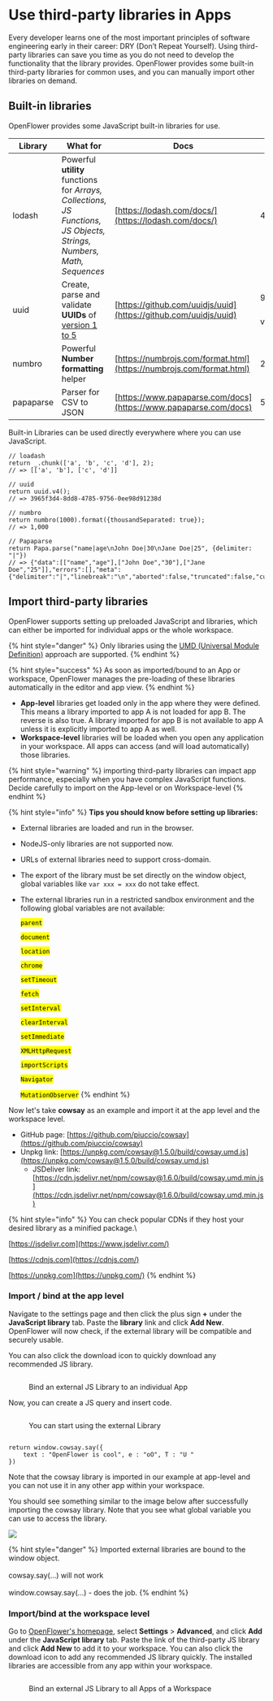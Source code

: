 # Use third-party libraries in Apps

Every developer learns one of the most important principles of software engineering early in their career: DRY (Don’t Repeat Yourself). Using third-party libraries can save you time as you do not need to develop the functionality that the library provides. OpenFlower provides some built-in third-party libraries for common uses, and you can manually import other libraries on demand.

## Built-in libraries

OpenFlower provides some JavaScript built-in libraries for use.

| Library   | What for                                                                                                              | Docs                                                                 | Version                    |
| --------- | --------------------------------------------------------------------------------------------------------------------- | -------------------------------------------------------------------- | -------------------------- |
| lodash    | Powerful **utility** functions for _Arrays, Collections, JS Functions, JS Objects, Strings, Numbers, Math, Sequences_ | [https://lodash.com/docs/](https://lodash.com/docs/)                 | 4.17.21                    |
| uuid      | Create, parse and validate **UUIDs** of [version 1 to 5](https://www.uuidtools.com/uuid-versions-explained)           | [https://github.com/uuidjs/uuid](https://github.com/uuidjs/uuid)     | 9.0.0（Support v1/v3/v4/v5） |
| numbro    | Powerful **Number formatting** helper                                                                                 | [https://numbrojs.com/format.html](https://numbrojs.com/format.html) | 2.3.6                      |
| papaparse | Parser for CSV to JSON                                                                                                | [https://www.papaparse.com/docs](https://www.papaparse.com/docs)     | 5.3.2                      |

Built-in Libraries can be used directly everywhere where you can use JavaScript.

```
// loadash
return _.chunk(['a', 'b', 'c', 'd'], 2);
// => [['a', 'b'], ['c', 'd']]

// uuid
return uuid.v4();
// => 3965f3d4-8dd8-4785-9756-0ee98d91238d

// numbro
return numbro(1000).format({thousandSeparated: true});
// => 1,000

// Papaparse
return Papa.parse("name|age\nJohn Doe|30\nJane Doe|25", {delimiter: "|"})
// => {"data":[["name","age"],["John Doe","30"],["Jane Doe","25"]],"errors":[],"meta":{"delimiter":"|","linebreak":"\n","aborted":false,"truncated":false,"cursor":32}}
```

## Import third-party libraries

OpenFlower supports setting up preloaded JavaScript and libraries, which can either be imported for individual apps or the whole workspace.

{% hint style="danger" %}
Only libraries using the [UMD (Universal Module Definition)](https://github.com/umdjs/umd) approach are supported.&#x20;
{% endhint %}

{% hint style="success" %}
As soon as imported/bound to an App or workspace, OpenFlower manages the pre-loading of these libraries automatically in the editor and app view.
{% endhint %}

* **App-level** libraries get loaded only in the app where they were defined. This means a library imported to app A is not loaded for app B. The reverse is also true. A library imported for app B is not available to app A unless it is explicitly imported to app A as well.
* **Workspace-level** libraries will be loaded when you open any application in your workspace. All apps can access (and will load automatically) those libraries.

{% hint style="warning" %}
importing third-party libraries can impact app performance, especially when you have complex JavaScript functions. Decide carefully to import on the App-level or on Workspace-level
{% endhint %}

{% hint style="info" %}
**Tips you should know before setting up libraries:**

* External libraries are loaded and run in the browser.
* NodeJS-only libraries are not supported now.
* URLs of external libraries need to support cross-domain.
* The export of the library must be set directly on the window object, global variables like `var xxx = xxx` do not take effect.
*   The external libraries run in a restricted sandbox environment and the following global variables are not available:

    <mark style="background-color:yellow;">`parent`</mark>

    <mark style="background-color:yellow;">`document`</mark>

    <mark style="background-color:yellow;">`location`</mark>

    <mark style="background-color:yellow;">`chrome`</mark>

    <mark style="background-color:yellow;">`setTimeout`</mark>

    <mark style="background-color:yellow;">`fetch`</mark>

    <mark style="background-color:yellow;">`setInterval`</mark>

    <mark style="background-color:yellow;">`clearInterval`</mark>

    <mark style="background-color:yellow;">`setImmediate`</mark>

    <mark style="background-color:yellow;">`XMLHttpRequest`</mark>

    <mark style="background-color:yellow;">`importScripts`</mark>

    <mark style="background-color:yellow;">`Navigator`</mark>

    <mark style="background-color:yellow;">`MutationObserver`</mark>
{% endhint %}

Now let's take **cowsay** as an example and import it at the app level and the workspace level.

* GitHub page: [https://github.com/piuccio/cowsay](https://github.com/piuccio/cowsay)
* Unpkg link: [https://unpkg.com/cowsay@1.5.0/build/cowsay.umd.js](https://unpkg.com/cowsay@1.5.0/build/cowsay.umd.js)
  * JSDeliver link: [https://cdn.jsdelivr.net/npm/cowsay@1.6.0/build/cowsay.umd.min.js](https://cdn.jsdelivr.net/npm/cowsay@1.6.0/build/cowsay.umd.min.js)

{% hint style="info" %}
You can check popular CDNs if they host your desired library as a minified package.\


[https://jsdelivr.com](https://www.jsdelivr.com/)

[https://cdnjs.com](https://cdnjs.com/)

[https://unpkg.com](https://unpkg.com/)
{% endhint %}

### Import / bind at the app level

Navigate to the settings page and then click the plus sign **+** under the **JavaScript library** tab. Paste the **library** link and click **Add New**.  OpenFlower will now check, if the external library will be compatible and securely usable.

You can also click the download icon to quickly download any recommended JS library.

<figure><img src="../../.gitbook/assets/App Editor  External Libraries.png" alt=""><figcaption><p>Bind an external JS Library to an individual App</p></figcaption></figure>

Now, you can create a JS query and insert code.

<figure><img src="../../.gitbook/assets/App Edtor  External Library usage.png" alt=""><figcaption><p>You can start using the external Library</p></figcaption></figure>

```

return window.cowsay.say({
    text : "OpenFlower is cool", e : "oO", T : "U "
})
```

Note that the cowsay library is imported in our example at app-level and you can not use it in any other app within your workspace.

You should see something similar to the image below after successfully importing the cowsay library. Note that you see what global variable you can use to access the library.

![](<../../.gitbook/assets/CleanShot 2023-07-31 at 20.46.26.png>)

{% hint style="danger" %}
Imported external libraries are bound to the window object. \
\
cowsay.say(...) will not work\
\
window.cowsay.say(...) - does the job.
{% endhint %}

### Import/bind at the workspace level

Go to [OpenFlower's homepage](https://prod-us1.openflower.org/), select **Settings** > **Advanced**, and click **Add** under the **JavaScript library** tab. Paste the link of the third-party JS library and click **Add New** to add it to your workspace. You can also click the download icon to add any recommended JS library quickly. The installed libraries are accessible from any app within your workspace.

<figure><img src="../../.gitbook/assets/Admin  external Libraries.png" alt=""><figcaption><p>Bind an external JS Library to all Apps of a Workspace</p></figcaption></figure>
